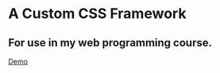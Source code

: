 # A Custom CSS Framework
## For use in my web programming course.

[Demo](http://justinwp.github.io/css/) 